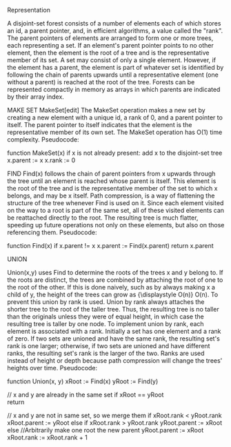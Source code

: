Representation

A disjoint-set forest consists of a number of elements each of which stores an id, a parent pointer, and, in efficient algorithms, a value called the "rank".
The parent pointers of elements are arranged to form one or more trees, each representing a set. If an element's parent pointer points to no other element, then the element is the root of a tree and is the representative member of its set. A set may consist of only a single element. However, if the element has a parent, the element is part of whatever set is identified by following the chain of parents upwards until a representative element (one without a parent) is reached at the root of the tree.
Forests can be represented compactly in memory as arrays in which parents are indicated by their array index.

MAKE SET
MakeSet[edit]
The MakeSet operation makes a new set by creating a new element with a unique id, a rank of 0, and a parent pointer to itself. The parent pointer to itself indicates that the element is the representative member of its own set.
The MakeSet operation has O(1) time complexity.
Pseudocode:

function MakeSet(x)
   if x is not already present:
     add x to the disjoint-set tree
     x.parent := x
     x.rank   := 0

FIND
Find(x) follows the chain of parent pointers from x upwards through the tree until an element is reached whose parent is itself. This element is the root of the tree and is the representative member of the set to which x belongs, and may be x itself.
Path compression, is a way of flattening the structure of the tree whenever Find is used on it. Since each element visited on the way to a root is part of the same set, all of these visited elements can be reattached directly to the root. The resulting tree is much flatter, speeding up future operations not only on these elements, but also on those referencing them.
Pseudocode:

function Find(x)
   if x.parent != x
     x.parent := Find(x.parent)
   return x.parent

UNION

Union(x,y) uses Find to determine the roots of the trees x and y belong to. If the roots are distinct, the trees are combined by attaching the root of one to the root of the other. If this is done naively, such as by always making x a child of y, the height of the trees can grow as {\displaystyle O(n)} O(n). To prevent this union by rank is used.
Union by rank always attaches the shorter tree to the root of the taller tree. Thus, the resulting tree is no taller than the originals unless they were of equal height, in which case the resulting tree is taller by one node.
To implement union by rank, each element is associated with a rank. Initially a set has one element and a rank of zero. If two sets are unioned and have the same rank, the resulting set's rank is one larger; otherwise, if two sets are unioned and have different ranks, the resulting set's rank is the larger of the two. Ranks are used instead of height or depth because path compression will change the trees' heights over time.
Pseudocode:

function Union(x, y)
   xRoot := Find(x)
   yRoot := Find(y)
 
   // x and y are already in the same set
   if xRoot == yRoot            
       return
   
   // x and y are not in same set, so we merge them
   if xRoot.rank < yRoot.rank
     xRoot.parent := yRoot
   else if xRoot.rank > yRoot.rank
     yRoot.parent := xRoot
   else
     //Arbitrarily make one root the new parent
     yRoot.parent := xRoot    
     xRoot.rank   := xRoot.rank + 1